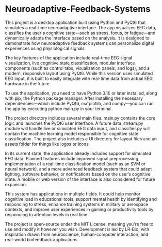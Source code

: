 # Neuroadaptive-Feedback-Systems
This project is a desktop application built using Python and PyQt6 that simulates a real-time neuroadaptive interface.
The app visualizes EEG data, classifies the user's cognitive state—such as stress, focus, or fatigue—and 
dynamically adapts the interface based on the analysis. It is designed to demonstrate how neuroadaptive 
feedback systems can personalize digital experiences using physiological signals.

The key features of the application include real-time EEG signal visualization, live cognitive state classification,
modular interface components (such as control tabs, visualization panels, and logs), and a modern, 
responsive layout using PyQt6. While this version uses simulated EEG input, it is built to easily
integrate with real-time data from actual EEG hardware in the future.

To use the application, you need to have Python 3.10 or later installed, along with pip, the Python package manager.
After installing the necessary dependencies—which include PyQt6, matplotlib, and numpy—you can run 
the app by executing python main.py in your terminal.

The project directory includes several main files. main.py contains the core logic and launches the PyQt6 user interface. 
A future data_stream.py module will handle live or simulated EEG data input, and classifier.py will contain the 
machine learning model responsible for cognitive state classification. The project also includes a UI directory 
for layout files and an assets folder for things like logos or icons.

In its current state, the application already includes support for simulated EEG data. Planned features include improved 
signal preprocessing, implementation of a real-time classification model (such as an SVM or neural network), and a 
more advanced feedback system that could adapt lighting, software behavior, or notifications based on the user’s 
cognitive state. A mobile or web version of the interface is also considered for future expansion.

This system has applications in multiple fields. It could help monitor cognitive load in educational tools, 
support mental health by identifying and responding to stress, enhance training systems in military or 
aerospace contexts, and improve user experiences in gaming or productivity tools by responding to attention levels in real time.

The project is open-source under the MIT License, meaning you're free to use and modify it however you wish.
Development is led by LR-Bio, with inspiration drawn from neuroscience, human-computer interaction, 
and real-world biofeedback applications.
